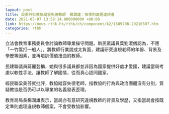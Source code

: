 ```yaml
---
layout: post
title: 梁美芬批教協縱容失德教師　楊潤雄：按準則處理違規者
date: 2021-05-07 13:58:14.000000000 +08:00
link: https://news.rthk.hk/rthk/ch/component/k2/1589708-20210507.htm
categories: rthk
---
```


立法會教育事務委員會討論教師專業操守問題。新民黨議員葉劉淑儀認為，不應「一竹篙打一船人」，將教師行業說成太負面，建議研究違規老師的年齡、背景及學歷等因素，並再培訓價值扭曲的教師。

民建聯議員蔣麗芸稱，她與很多議員都並非因為國家提供好處才愛國，建議當局考慮以軟性手法，讓教師了解國情，從而真心認同國家。

經民聯梁美芬就批評，教協縱容失德老師，指教協的行為與政治團體沒有分別，質疑教協是否仍可以以專業的名義發表歪理。

教育局局長楊潤雄表示，當局亦有意研究違規教師的背景及學歷，又指當局會按既定準則處理違規教師個案，不會受教協影響。
